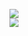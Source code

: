 [![](https://img.shields.io/badge/Made%20With-Github%20Spray-lightgrey.svg?style=for-the-badge&logo=github)](https://github.com/Annihil/github-spray#16674)  
[![](https://i.imgur.com/2DrTn0Z.gif)](https://github.com/Annihil/github-spray)